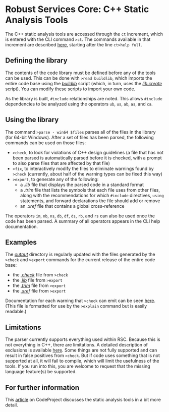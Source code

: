 # Robust Services Core: C++ Static Analysis Tools

The C++ static analysis tools are accessed through the `ct` increment,
which is entered with the CLI command `>ct`. The commands available
in that increment are described [here](/help/cli.txt),
starting after the line `ct>help full`.

## Defining the library

The contents of the code library must be defined before any of the tools
can be used. This can be done with `>read buildlib`, which imports the
entire code base using the [_buildlib_](/input/buildlib.txt) script (which,
in turn, uses the [_lib.create_](/input/lib.create.txt) script). You can
modify these scripts to import your own code.

As the library is built, `#include` relationships are noted. This allows
`#include` dependencies to be analyzed using the operators `ub`, `us`,
`ab`, `as`, and `ca`.

## Using the library

The command `>parse - win64 $files` parses all of the files in the library
(for 64-bit Windows). After a set of files has been parsed, the following
commands can be used on those files:

* `>check`, to look for violations of C++ design guidelines (a file that
has not been parsed is automatically parsed before it is checked, with a
prompt to also parse files that are affected by that file)
* `>fix`, to interactively modify the files to eliminate warnings found by
`>check` (currently, about half of the warning types can be fixed this way)
* `>export`, to generate any of the following:
   * a _.lib_ file that displays the parsed code in a standard format
   * a _.trim_ file that lists the symbols that each file uses from other
   files, along with the recommendations for which `#include` directives,
  `using` statements, and forward declarations the file should add or remove
   * an _.xref_ file that contains a global cross-reference

The operators `im`, `nb`, `ns`, `db`, `df`, `ds`, `rb`, and `rs` can also
be used once the code has been parsed. A summary of all operators appears
in the CLI help documentation.

## Examples

The [_output_](/output) directory is regularly updated with the files
generated by the `>check` and `>export` commands for the current
release of the entire code base:

* the [_.check_](/output/rsc.check.txt) file from `>check`
* the [_.lib_](/output/rsc.lib.txt) file from `>export`
* the [_.trim_](/output/rsc.trim.txt) file from `>export`
* the [_.xref_](/output/rsc.xref.txt) file from `>export`

Documentation for each warning that `>check` can emit can be seen
[here](/help/cppcheck.txt).  (This file is formatted for use by the
`>explain` command but is easily readable.)

## Limitations

The parser currently supports everything used within RSC. Because this is
not everything in C++, there are limitations. A detailed description of
exclusions is available [here](/docs/RSC-Cpp11-Exclusions.md). Some things
are not fully supported and can result in false positives from `>check`. But
if code uses something that is not supported at all, it will fail to compile,
which will limit the usefulness of the tools. If you run into this, you are
welcome to request that the missing language feature(s) be supported.

## For further information

This
[article](https://www.codeproject.com/Articles/5246833/A-Static-Analysis-Tool-for-Cplusplus)
on CodeProject discusses the static analysis tools in a bit more detail.
